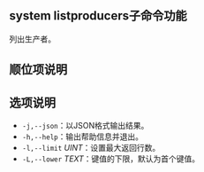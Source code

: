 ## system listproducers子命令功能

列出生产者。

## 顺位项说明


## 选项说明

- `-j,--json`：以JSON格式输出结果。
- `-h,--help`：输出帮助信息并退出。
- `-l,--limit` _UINT_：设置最大返回行数。 
- `-L,--lower` _TEXT_：键值的下限，默认为首个键值。 